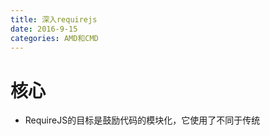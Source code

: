 ```yaml
---
title: 深入requirejs
date: 2016-9-15
categories: AMD和CMD
---
```

# 核心
- RequireJS的目标是鼓励代码的模块化，它使用了不同于传统<script>标签的脚本加载步骤。可以用它来加速、优化代码，但其主要目的还是为了代码的模块化。
- requirejs解决了单纯的script标签引入文件式的文件依赖问题
- 实现了模块化

# require使用流程
1、我们在使用requireJS时，都会把所有的js交给requireJS来管理，也就是我们的页面上只引入一个require.js，把data-main指向我们的main.js。

2、通过我们在main.js里面定义的require方法或者define方法，requireJS会把这些依赖和回调方法都用一个数据结构保存起来。

3、当页面加载时，requireJS会根据这些依赖预先把需要的js通过document.createElement的方法引入到dom中，这样，被引入dom中的script便会运行。

4、由于我们依赖的js也是要按照requireJS的规范来写的，所以他们也会有define或者require方法，同样类似第二步这样循环向上查找依赖，同样会把他们存起来。

5、当我们的js里需要用到依赖所返回的结果时(通常是一个key value类型的object),requireJS便会把之前那个保存回调方法的数据结构里面的方法拿出来并且运行，然后把结果给需要依赖的方法。

# 原理分析
- require函数实现用一句话概括：依次加载require的模块，然后监测script的onload事件，判断所有模块加载成功，执行require的callback，如果只带一个参数且不是数组，就是加载成功后return 模块。
- __简单原理实现__
```js
//标记已经加载成功的个数
var REQ_TOTAL = 0;
//模块导出
window.exports = {};
//记录各个模块的顺序
var exp_arr = [];

//判断是否数组
function isArray(param) {
  return param instanceof Array;
}

//require 真正实现
function require(arr, callback) {

  var req_list;
    //如果传入的是数组，赋值给req_list
  if(isArray(arr)) {
    req_list = arr;
  } else {//如果传入的不是数组，将其放在数组中传给req_list
    req_list = [arr];
  }
  //记录数组的长度
  var req_len = req_list.length;

  //模块逐个加载
  for(var i=0;i<req_len;i++) {
    var req_item = req_list[i];
    //创建script标签
    var $script = createScript(req_item, i);
    //获取页面中的head标签
    var $node = document.querySelector('head');
    //使用闭包保证模块的正常加载
    (function($script) {
      //检测script 的onload事件
      $script.onload = function() {
        REQ_TOTAL++;
        
        var script_index = $script.getAttribute('index');
        exp_arr[script_index] = exports;
        window.exports = {};
        //所有链接加载成功后，执行callback
        if(REQ_TOTAL == req_len) {
          callback && callback.apply(exports, exp_arr);
        }
      }
      //在head中添加script标签
      $node.appendChild($script);
    })($script);
  }
}
//创建一个script标签
function createScript(src, index) {
  var $script = document.createElement('script');

  $script.setAttribute('src', src);
  $script.setAttribute('index', index);

  return $script;
}

```
